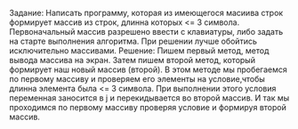 Задание:
Написать программу, которая из имеющегося масиива строк формирует массив из строк, длинна которых <= 3 символа. Первоначальный массив разрешено ввести с клавиатуры, либо задать на старте выполнения алгоритма. При решении лучше обойтись исключительно массивами.
Решение:
Пишем первый метод, метод вывода массива на экран. Затем пишем второй метод, который формирует наш новый массив (второй). В этом методе мы пробегаемся по первому массиву и проверяем его элементы на условие,чтобы длинна элемента была <= 3 символа. При выполнении этого условия переменная заносится в j и перекидывается во второй массив. И так мы проходимся по первому массиву проверяя условие и формируя второй массив. 
